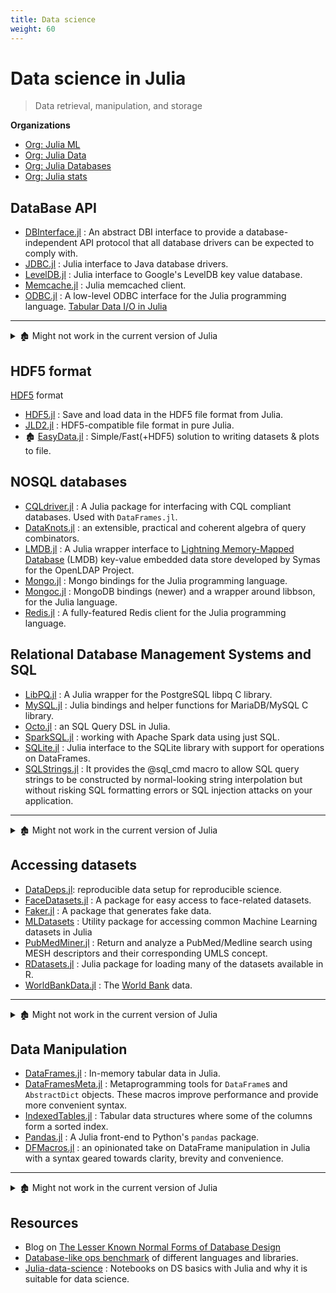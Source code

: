```yaml
---
title: Data science
weight: 60
---
```


# Data science in Julia

> Data retrieval, manipulation, and storage

**Organizations**

- [Org: Julia ML](https://github.com/JuliaML)
- [Org: Julia Data](https://github.com/JuliaData)
- [Org: Julia Databases](https://github.com/JuliaDatabases)
- [Org: Julia stats](https://github.com/JuliaStats)

## DataBase API

- [DBInterface.jl](https://github.com/JuliaDatabases/DBInterface.jl) : An abstract DBI interface to provide a database-independent API protocol that all database drivers can be expected to comply with.
- [JDBC.jl](https://github.com/JuliaDatabases/JDBC.jl) : Julia interface to Java database drivers.
- [LevelDB.jl](https://github.com/jerryzhenleicai/LevelDB.jl) : Julia interface to Google's LevelDB key value database.
- [Memcache.jl](https://github.com/tanmaykm/Memcache.jl) : Julia memcached client.
- [ODBC.jl](https://github.com/quinnj/ODBC.jl) : A low-level ODBC interface for the Julia programming language. [Tabular Data I/O in Julia](http://randyzwitch.com/julia-import-data/)

---

<details>

<summary>🏚️ Might not work in the current version of Julia</summary>

- 🏚️ [Accumulo.jl](https://github.com/JuliaDB/Accumulo.jl) : Apache Accumulo client.
- 🏚️ [D4M.jl](https://github.com/achen12/D4M.jl) : A D4M module for Julia. [D4M](http://www.mit.edu/~kepner/D4M/) was developed in MATLAB by Dr Jeremy Kepner and his team at Lincoln Labs.
- 🏚️ [DBAPI.jl](https://github.com/JuliaDB/DBAPI.jl) : A new database interface proposal.
- 🏚️ [DBPerf.jl](https://github.com/JuliaDatabases/DBPerf.jl) : The code repository that benchmarks all the Julia Database Drivers / Wrappers.
- 🏚️ [kyotocabinet.jl](https://github.com/tuzzeg/kyotocabinet.jl) : Implementation of Kyoto Cabinet in Julia language.
- 🏚️ [Neo4j.jl](https://github.com/glesica/Neo4j.jl) : Messing around with building a Neo4j driver for Julia.
- 🏚️ [SciDB-Julia](https://github.com/Paradigm4/SciDB-Julia) : The SciDB-Julia package allows users of Julia to interface with SciDB.
- 🏚️ [ViewDBI.jl](https://github.com/kmsquire/ViewDBI.jl) : View-based DBI for Julia.
- 🏚️ [Q.jl](https://github.com/enlnt/Q.jl) : Julia for [kdb+](https://github.com/prologic/kdb) database.

</details>


## HDF5 format

[HDF5](https://www.hdfgroup.org/solutions/hdf5/) format

- [HDF5.jl](https://github.com/JuliaIO/HDF5.jl) : Save and load data in the HDF5 file format from Julia.
- [JLD2.jl](https://github.com/JuliaIO/JLD2.jl) : HDF5-compatible file format in pure Julia.
- 🏚️ [EasyData.jl](https://github.com/ma-laforge/EasyData.jl) : Simple/Fast(+HDF5) solution to writing datasets & plots to file.

## NOSQL databases

- [CQLdriver.jl](https://github.com/r3tex/CQLdriver.jl) : A Julia package for interfacing with CQL compliant databases. Used with `DataFrames.jl`.
- [DataKnots.jl](https://github.com/MechanicalRabbit/DataKnots.jl) : an extensible, practical and coherent algebra of query combinators.
- [LMDB.jl](https://github.com/wildart/LMDB.jl) : A Julia wrapper interface to [Lightning Memory-Mapped Database](http://symas.com/mdb/) (LMDB) key-value embedded data store developed by Symas for the OpenLDAP Project.
- [Mongo.jl](https://github.com/ScottPJones/Mongo.jl) : Mongo bindings for the Julia programming language.
- [Mongoc.jl](https://github.com/felipenoris/Mongoc.jl) : MongoDB bindings (newer) and a wrapper around libbson, for the Julia language.
- [Redis.jl](https://github.com/JuliaDatabases/Redis.jl) : A fully-featured Redis client for the Julia programming language.


## Relational Database Management Systems and SQL

- [LibPQ.jl](https://github.com/invenia/LibPQ.jl) : A Julia wrapper for the PostgreSQL libpq C library.
- [MySQL.jl](https://github.com/JuliaDatabases/MySQL.jl) : Julia bindings and helper functions for MariaDB/MySQL C library.
- [Octo.jl](https://github.com/wookay/Octo.jl) : an SQL Query DSL in Julia.
- [SparkSQL.jl](https://github.com/propelledanalytics/SparkSQL.jl) : working with Apache Spark data using just SQL.
- [SQLite.jl](https://github.com/JuliaDatabases/SQLite.jl) : Julia interface to the SQLite library with support for operations on DataFrames.
- [SQLStrings.jl](https://github.com/JuliaComputing/SQLStrings.jl) : It provides the @sql_cmd macro to allow SQL query strings to be constructed by normal-looking string interpolation but without risking SQL formatting errors or SQL injection attacks on your application.

---

<details>

<summary>🏚️ Might not work in the current version of Julia</summary>

- 🏚️ [MariaDB.jl](https://github.com/Junia18/MariaDB.jl) : A wrapper around the MariaDB C connector.
- 🏚️ [MySQL.jl](https://github.com/johnmyleswhite/MySQL.jl) : MySQL DBI driver that uses the C MySQL API and obeys the DBI.jl protocol.
- 🏚️ [SQLAlchemy.jl](https://github.com/malmaud/SQLAlchemy.jl) : Wrapper over Python's SQLAlchemy library.
- 🏚️ [DBI.jl](https://github.com/swt30/DBI.jl) : Abstract DBI interface meant to provide a database-independent API.
- 🏚️ [Postgres.jl](https://github.com/NCarson/Postgres.jl) : Postgres database interface for the Julia language. {Tag: Unmaintained}
- 🏚️ [PostgreSQL.jl](https://github.com/swt30/PostgreSQL.jl) : An interface to PostgreSQL from Julia, [maintained from an older fork](https://github.com/JuliaDatabases/PostgreSQL.jl) use `LibPQ.jl` instead.
- 🏚️ [DBDSQLite.jl](https://github.com/JuliaDatabases/DBDSQLite.jl) : DBI-compliant driver for SQLite3.

</details>

## Accessing datasets

- [DataDeps.jl](https://github.com/oxinabox/DataDeps.jl): reproducible data setup for reproducible science.
- [FaceDatasets.jl](https://github.com/dfdx/FaceDatasets.jl) : A package for easy access to face-related datasets.
- [Faker.jl](https://github.com/neomatrixcode/Faker.jl) : A package that generates fake data.
- [MLDatasets](https://github.com/JuliaML/MLDatasets.jl) : Utility package for accessing common Machine Learning datasets in Julia
- [PubMedMiner.jl](https://github.com/JuliaHealth/PubMedMiner.jl) : Return and analyze a PubMed/Medline search using MESH descriptors and their corresponding UMLS concept.
- [RDatasets.jl](https://github.com/JuliaStats/RDatasets.jl) : Julia package for loading many of the datasets available in R.
- [WorldBankData.jl](https://github.com/4gh/WorldBankData.jl) : The [World Bank](https://data.worldbank.org/) data.

---

<details>

<summary>🏚️ Might not work in the current version of Julia</summary>

- 🏚️ [CommonCrawl.jl](https://github.com/tanmaykm/CommonCrawl.jl) : Interface to common crawl dataset on Amazon S3.
- 🏚️ [Maker.jl](https://github.com/tshort/Maker.jl) : A tool like `make` for data analysis in Julia.
- 🏚️ [ModelerToolbox.jl](https://github.com/spencerlyon2/ModelerToolbox.jl) : Utilities for working with many different versions/parameterizations of models.
- 🏚️ [NetflixPrize.jl](https://github.com/jiahao/NetflixPrize.jl) : Julia package for handling the Netflix Prize data set of 2006.
- 🏚️ [PublicSuffix.jl](https://github.com/tanmaykm/PublicSuffix.jl) : Julia Interface for working with the [Public Suffix List](http://publicsuffix.org/).
- 🏚️ [REDCap.jl](https://github.com/bcbi/REDCap.jl) : A Julia frontend for the [REDCap](https://en.wikipedia.org/wiki/REDCap) API.
- 🏚️ [Socrata.jl](https://github.com/drewgendreau/Socrata.jl) : An API wrapper for accessing the Socrata Open Data API and importing data into a DataFrame. Socrata is an open data platform used by many local and State governments as well as by the Federal Government in USA.
- 🏚️ [UCIMLRepo.jl](https://github.com/siddhantjain/UCIMLRepo.jl) : A small package to allow for easy access and download of datasets from UCI ML repository.

</details>

## Data Manipulation

- [DataFrames.jl](https://github.com/JuliaData/DataFrames.jl) : In-memory tabular data in Julia.
- [DataFramesMeta.jl](https://github.com/JuliaStats/DataFramesMeta.jl) : Metaprogramming tools for `DataFrame`s and `AbstractDict` objects. These macros improve performance and provide more convenient syntax.
- [IndexedTables.jl](https://github.com/JuliaData/IndexedTables.jl) : Tabular data structures where some of the columns form a sorted index.
- [Pandas.jl](https://github.com/JuliaPy/Pandas.jl) : A Julia front-end to Python's `pandas` package.
- [DFMacros.jl](https://github.com/jkrumbiegel/DFMacros.jl) : an opinionated take on DataFrame manipulation in Julia with a syntax geared towards clarity, brevity and convenience.

---

<details>

<summary>🏚️ Might not work in the current version of Julia</summary>

- 🏚️ [StructuredQueries.jl](https://github.com/davidagold/StructuredQueries.jl) : Data manipulation facilities for Julia.
- 🏚️ [FastGroupBy.jl](https://github.com/xiaodaigh/FastGroupBy.jl) : Some helper functions to make some group by operations on DataFrames and IndexedTables faster.

</details>

## Resources

- Blog on [The Lesser Known Normal Forms of Database Design](http://www.johnmyleswhite.com/notebook/2014/09/10/the-lesser-known-normal-forms/)
- [Database-like ops benchmark](https://h2oai.github.io/db-benchmark/) of different languages and libraries.
- [Julia-data-science](https://github.com/tirthajyoti/Julia-data-science) : Notebooks on DS basics with Julia and why it is suitable for data science.
